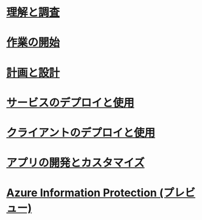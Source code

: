 # [理解と調査](/rights-management/understand-explore/what-is-azure-information-protection)
# [作業の開始](/rights-management/get-started/requirements-azure-rms)
# [計画と設計](/rights-management/plan-design/deployment-roadmap)
# [サービスのデプロイと使用](/rights-management/deploy-use/activate-service)
# [クライアントのデプロイと使用](/rights-management/rms-client/use-client)
# [アプリの開発とカスタマイズ](/rights-management/develop/developers-guide)
# [Azure Information Protection (プレビュー)](/rights-management/understand-explore/what-is-azure-information-protection)


<!--HONumber=Sep16_HO4-->


